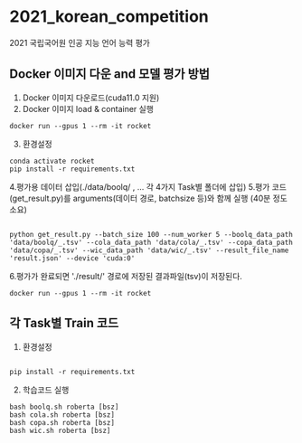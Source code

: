 # 2021_korean_competition
2021 국립국어원 인공 지능 언어 능력 평가

## Docker 이미지 다운 and 모델 평가 방법

1. Docker 이미지 다운로드(cuda11.0 지원)
2. Docker 이미지 load & container 실행
```console
docker run --gpus 1 --rm -it rocket
```
3. 환경설정
```console
conda activate rocket
pip install -r requirements.txt
```
4.평가용 데이터 삽입(./data/boolq/ , ... 각 4가지 Task별 폴더에 삽입)
5.평가 코드(get_result.py)를 arguments(데이터 경로, batchsize 등)와 함께 실행 (40분 정도 소요)
```console

python get_result.py --batch_size 100 --num_worker 5 --boolq_data_path 'data/boolq/_.tsv' --cola_data_path 'data/cola/_.tsv' --copa_data_path 'data/copa/_.tsv' --wic_data_path 'data/wic/_.tsv' --result_file_name 'result.json' --device 'cuda:0'

```
6.평가가 완료되면 './result/' 경로에 저장된 결과파일(tsv)이 저장된다.
```console
docker run --gpus 1 --rm -it rocket
```

## 각 Task별 Train 코드
1. 환경설정
```console

pip install -r requirements.txt

```
2. 학습코드 실행
```console
bash boolq.sh roberta [bsz]
bash cola.sh roberta [bsz]
bash copa.sh roberta [bsz]
bash wic.sh roberta [bsz]
```